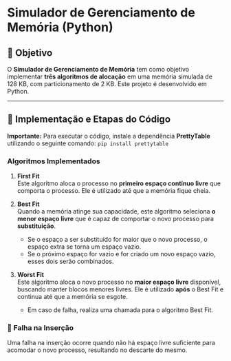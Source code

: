 # Simulador de Gerenciamento de Memória (Python)

## 🎯 Objetivo
O **Simulador de Gerenciamento de Memória** tem como objetivo implementar **três algoritmos de alocação** em uma memória simulada de 128 KB, com particionamento de 2 KB. Este projeto é desenvolvido em Python.

---

## 🧩 Implementação e Etapas do Código
**Importante:** Para executar o código, instale a dependência **PrettyTable** utilizando o seguinte comando: `pip install prettytable`

### Algoritmos Implementados

1. **First Fit**  
    Este algoritmo aloca o processo no **primeiro espaço contínuo livre** que comporta o processo. Ele é utilizado até que a memória fique cheia.
    
2. **Best Fit**  
    Quando a memória atinge sua capacidade, este algoritmo seleciona **o menor espaço livre** que é capaz de comportar o novo processo para **substituição**.
    - Se o espaço a ser substituído for maior que o novo processo, o espaço extra se torna um espaço vazio.
    - Se o próximo espaço for vazio e for criado um novo espaço vazio, esses dois serão combinados.
    
3. **Worst Fit**  
    Este algoritmo aloca o novo processo no **maior espaço livre** disponível, buscando manter blocos menores livres. Ele é utilizado **após** o Best Fit e continua até que a memória se esgote.
    - Em caso de falha, realiza uma chamada para o algoritmo Best Fit.

### 🔴 Falha na Inserção
Uma falha na inserção ocorre quando não há espaço livre suficiente para acomodar o novo processo, resultando no descarte do mesmo.